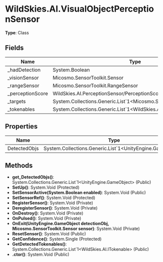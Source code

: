 ﻿# WildSkies.AI.VisualObjectPerceptionSensor

**Type**: Class

## Fields

| Name | Type | Access |
|------|------|--------|
| _hadDetection | System.Boolean | Private |
| _visionSensor | Micosmo.SensorToolkit.Sensor | Protected |
| _rangeSensor | Micosmo.SensorToolkit.RangeSensor | Protected |
| _perceptionScore | WildSkies.AI.PerceptionSensor/PerceptionScoreData | Protected |
| _targets | System.Collections.Generic.List`1<Micosmo.SensorToolkit.LOSTargets> | Private |
| _tokenables | System.Collections.Generic.List`1<WildSkies.AI.ITokenable> | Private |

## Properties

| Name | Type | Access |
|------|------|--------|
| DetectedObjs | System.Collections.Generic.List`1<UnityEngine.GameObject> | Public |

## Methods

- **get_DetectedObjs()**: System.Collections.Generic.List`1<UnityEngine.GameObject> (Public)
- **SetUp()**: System.Void (Protected)
- **SetSensorActive(System.Boolean enabled)**: System.Void (Public)
- **SetSensorRef()**: System.Void (Protected)
- **RegisterSensor()**: System.Void (Private)
- **DeregisterSensor()**: System.Void (Private)
- **OnDestroy()**: System.Void (Private)
- **OnPulsed()**: System.Void (Private)
- **OnExit(UnityEngine.GameObject detectionObj, Micosmo.SensorToolkit.Sensor sensor)**: System.Void (Private)
- **ResetSensor()**: System.Void (Public)
- **GetConfidence()**: System.Single (Protected)
- **GetDetectedTokenables()**: System.Collections.Generic.List`1<WildSkies.AI.ITokenable> (Public)
- **.ctor()**: System.Void (Public)

